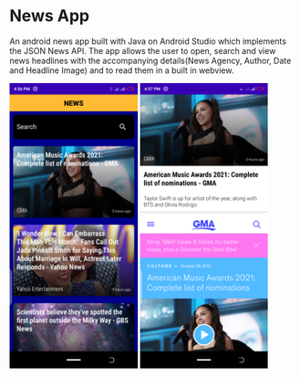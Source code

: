 # News App
An android news app built with Java on Android Studio which implements the JSON News API. The app allows the user to open, search and view news headlines with the accompanying details(News Agency, Author, Date and Headline Image) and to read them in a built in webview.

<img src = "demo_screens/Screenshot_20211028-165645.png" height = 500>

<img src = "demo_screens/Screenshot_20211028-165705.png" height = 500>
